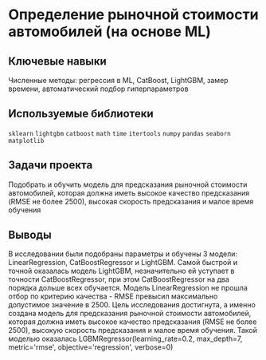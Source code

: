 # Определение рыночной стоимости автомобилей (на основе ML)

## Ключевые навыки
Численные методы: регрессия в ML, CatBoost,  LightGBM, замер времени, автоматический подбор гиперпараметров

## Используемые библиотеки
`sklearn` `lightgbm` `catboost` `math` `time` `itertools` `numpy` `pandas` `seaborn` `matplotlib`

## Задачи проекта
Подобрать и обучить модель для предсказания рыночной стоимости автомобилей, которая должна иметь высокое качество предсказания (RMSE не более 2500), высокая скорость предсказания и малое время обучения

## Выводы
В исследовании были подобраны параметры и обучены 3 модели: LinearRegression, CatBoostRegressor и LightGBM. Самой быстрой и точной оказалась модель LightGBM, незначительно ей уступает в точности CatBoostRegressor, при этом CatBoostRegressor на два порядка дольше всех обучается. Модель LinearRegression не прошла отбор по критерию качества - RMSE превысил максимально допустимое значение в 2500.
Цель исследования достигнута, а именно создана модель для предсказания рыночной стоимости автомобилей, которая должна иметь высокое качество предсказания (RMSE не более 2500), высокую скорость предсказания и малое время обучения. Такой моделью оказалась LGBMRegressor(learning_rate=0.2, max_depth=7, metric='rmse', objective='regression', verbose=0)
